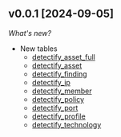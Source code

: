 ## v0.0.1 [2024-09-05]

_What's new?_

- New tables
  - [detectify_asset_full](https://hub.steampipe.io/plugins/l-teles/steampipe-plugin-detectify/table_detectify_asset_full.go)
  - [detectify_asset](https://hub.steampipe.io/plugins/l-teles/steampipe-plugin-detectify/table_detectify_asset.go)
  - [detectify_finding](https://hub.steampipe.io/plugins/l-teles/steampipe-plugin-detectify/table_detectify_finding.go)
  - [detectify_ip](https://hub.steampipe.io/plugins/l-teles/steampipe-plugin-detectify/table_detectify_ip.go)
  - [detectify_member](https://hub.steampipe.io/plugins/l-teles/steampipe-plugin-detectify/table_detectify_member.go)
  - [detectify_policy](https://hub.steampipe.io/plugins/l-teles/steampipe-plugin-detectify/table_detectify_policy.go)
  - [detectify_port](https://hub.steampipe.io/plugins/l-teles/steampipe-plugin-detectify/table_detectify_port.go)
  - [detectify_profile](https://hub.steampipe.io/plugins/l-teles/steampipe-plugin-detectify/table_detectify_profile.go)
  - [detectify_technology](https://hub.steampipe.io/plugins/l-teles/steampipe-plugin-detectify/table_detectify_technology.go)
